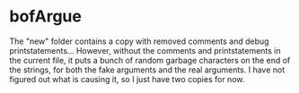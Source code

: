 # bofArgue
The "new" folder contains a copy with removed comments and debug printstatements... However, without the comments and printstatements in the current file, it puts a bunch of random garbage characters on the end of the strings, for both the fake arguments and the real arguments. I have not figured out what is causing it, so I just have two copies for now.
